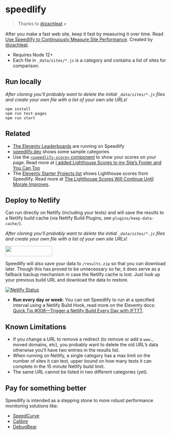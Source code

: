 # speedlify

> Thanks to [@zachleat](https://www.zachleat.com/web/speedlify/) ✊

After you make a fast web site, keep it fast by measuring it over time. Read [Use Speedlify to Continuously Measure Site Performance](https://www.zachleat.com/web/speedlify/). Created by [@zachleat](https://www.zachleat.com/).

* Requires Node 12+
* Each file in `_data/sites/*.js` is a category and contains a list of sites for comparison.

## Run locally

_After cloning you’ll probably want to delete the initial `_data/sites/*.js` files and create your own file with a list of your own site URLs!_

```
npm install
npm run test-pages
npm run start
```

## Related

* [The Eleventy Leaderboards](https://www.zachleat.com/web/eleventy-leaderboard-speedlify/) are running on Speedlify
* [speedlify.dev](https://www.speedlify.dev/) shows some sample categories
* Use the [`<speedlify-score>` component](https://github.com/zachleat/speedlify-score) to show your scores on your page. Read more at [I added Lighthouse Scores to my Site’s Footer and You Can Too](https://www.zachleat.com/web/lighthouse-in-footer/)
* The [Eleventy Starter Projects list](https://www.11ty.dev/docs/starter/) shows Lighthouse scores from Speedlify. Read more at [The Lighthouse Scores Will Continue Until Morale Improves](https://www.zachleat.com/web/11ty-lighthouse/).

## Deploy to Netlify

Can run directly on Netlify (including your tests) and will save the results to a Netlify build cache (via Netlify Build Plugins, see `plugins/keep-data-cache/`).

_After cloning you’ll probably want to delete the initial `_data/sites/*.js` files and create your own file with a list of your own site URLs!_

<a href="https://app.netlify.com/start/deploy?repository=https://github.com/zachleat/speedlify"><img src="https://www.netlify.com/img/deploy/button.svg" width="146" height="32"></a>

Speedlify will also save your data to `/results.zip` so that you can download later. Though this has proved to be unnecessary so far, it does serve as a fallback backup mechanism in case the Netlify cache is lost. Just look up your previous build URL and download the data to restore.

[![Netlify Status](https://api.netlify.com/api/v1/badges/7298a132-e366-460a-a4da-1ea352a4e790/deploy-status)](https://app.netlify.com/sites/speedlify/deploys)

* **Run every day or week**: You can set Speedlify to run at a specified interval using a Netlify Build Hook, read more on the Eleventy docs: [Quick Tip #008—Trigger a Netlify Build Every Day with IFTTT](https://www.11ty.dev/docs/quicktips/netlify-ifttt/).

## Known Limitations

* If you change a URL to remove a redirect (to remove or add a `www.`, moved domains, etc), you probably want to delete the old URL’s data otherwise you’ll have two entries in the results list.
* When running on Netlify, a single category has a max limit on the number of sites it can test, upper bound on how many tests it can complete in the 15 minute Netlify build limit.
* The same URL cannot be listed in two different categories (yet).

## Pay for something better

Speedlify is intended as a stepping stone to more robust performance monitoring solutions like:

* [SpeedCurve](https://speedcurve.com/)
* [Calibre](https://calibreapp.com/)
* [DebugBear](https://www.debugbear.com/)
